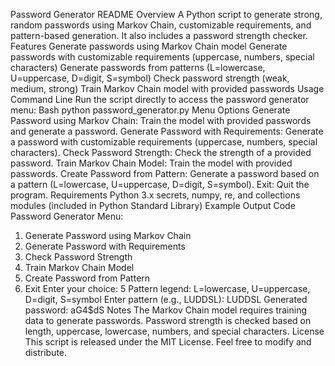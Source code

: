 
Password Generator README
Overview
A Python script to generate strong, random passwords using Markov Chain, customizable requirements, and pattern-based generation. It also includes a password strength checker.
Features
Generate passwords using Markov Chain model
Generate passwords with customizable requirements (uppercase, numbers, special characters)
Generate passwords from patterns (L=lowercase, U=uppercase, D=digit, S=symbol)
Check password strength (weak, medium, strong)
Train Markov Chain model with provided passwords
Usage
Command Line
Run the script directly to access the password generator menu:
Bash
python password_generator.py
Menu Options
Generate Password using Markov Chain: Train the model with provided passwords and generate a password.
Generate Password with Requirements: Generate a password with customizable requirements (uppercase, numbers, special characters).
Check Password Strength: Check the strength of a provided password.
Train Markov Chain Model: Train the model with provided passwords.
Create Password from Pattern: Generate a password based on a pattern (L=lowercase, U=uppercase, D=digit, S=symbol).
Exit: Quit the program.
Requirements
Python 3.x
secrets, numpy, re, and collections modules (included in Python Standard Library)
Example Output
Code
Password Generator Menu:
1. Generate Password using Markov Chain
2. Generate Password with Requirements
3. Check Password Strength
4. Train Markov Chain Model
5. Create Password from Pattern
0. Exit
Enter your choice: 5
Pattern legend: L=lowercase, U=uppercase, D=digit, S=symbol
Enter pattern (e.g., LUDDSL): LUDDSL
Generated password: aG4$dS
Notes
The Markov Chain model requires training data to generate passwords.
Password strength is checked based on length, uppercase, lowercase, numbers, and special characters.
License
This script is released under the MIT License. Feel free to modify and distribute.